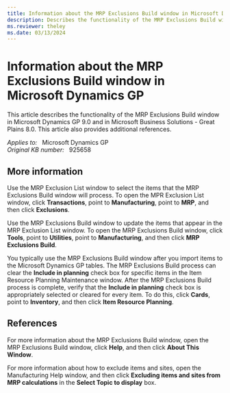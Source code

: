 ```yaml
---
title: Information about the MRP Exclusions Build window in Microsoft Dynamics GP
description: Describes the functionality of the MRP Exclusions Build window in Microsoft Dynamics GP and in Microsoft Business Solutions-Great Plains.
ms.reviewer: theley
ms.date: 03/13/2024
---
```

# Information about the MRP Exclusions Build window in Microsoft Dynamics GP

This article describes the functionality of the MRP Exclusions Build window in Microsoft Dynamics GP 9.0 and in Microsoft Business Solutions - Great Plains 8.0. This article also provides additional references.

_Applies to:_ &nbsp; Microsoft Dynamics GP  
_Original KB number:_ &nbsp; 925658

## More information

Use the MRP Exclusion List window to select the items that the MRP Exclusions Build window will process. To open the MPR Exclusion List window, click **Transactions**, point to **Manufacturing**, point to **MRP**, and then click **Exclusions**.

Use the MRP Exclusions Build window to update the items that appear in the MRP Exclusion List window. To open the MRP Exclusions Build window, click **Tools**, point to **Utilities**, point to **Manufacturing**, and then click **MRP Exclusions Build**.

You typically use the MRP Exclusions Build window after you import items to the Microsoft Dynamics GP tables. The MRP Exclusions Build process can clear the **Include in planning** check box for specific items in the Item Resource Planning Maintenance window. After the MRP Exclusions Build process is complete, verify that the **Include in planning** check box is appropriately selected or cleared for every item. To do this, click **Cards**, point to **Inventory**, and then click **Item Resource Planning**.

## References

For more information about the MRP Exclusions Build window, open the MRP Exclusions Build window, click **Help**, and then click **About This Window**.

For more information about how to exclude items and sites, open the Manufacturing Help window, and then click **Excluding items and sites from MRP calculations** in the **Select Topic to display** box.
